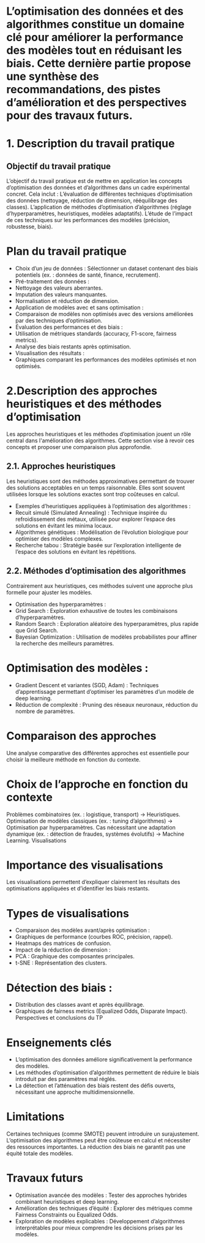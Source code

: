 # L’optimisation des données et des algorithmes constitue un domaine clé pour améliorer la performance des modèles tout en réduisant les biais. Cette dernière partie propose une synthèse des recommandations, des pistes d’amélioration et des perspectives pour des travaux futurs.
# 1. Description du travail pratique
## Objectif du travail pratique
L’objectif du travail pratique est de mettre en application les concepts d’optimisation des données et d’algorithmes dans un cadre expérimental concret. Cela inclut :
L’évaluation de différentes techniques d’optimisation des données (nettoyage, réduction de dimension, rééquilibrage des classes).
L’application de méthodes d’optimisation d’algorithmes (réglage d’hyperparamètres, heuristiques, modèles adaptatifs).
L’étude de l’impact de ces techniques sur les performances des modèles (précision, robustesse, biais).
# Plan du travail pratique
- Choix d’un jeu de données : Sélectionner un dataset contenant des biais potentiels (ex. : données de santé, finance, recrutement).
- Pré-traitement des données :
- Nettoyage des valeurs aberrantes.
- Imputation des valeurs manquantes.
- Normalisation et réduction de dimension.
- Application de modèles avec et sans optimisation :
- Comparaison de modèles non optimisés avec des versions améliorées par des techniques d’optimisation.
- Évaluation des performances et des biais :
- Utilisation de métriques standards (accuracy, F1-score, fairness metrics).
- Analyse des biais restants après optimisation.
- Visualisation des résultats :
- Graphiques comparant les performances des modèles optimisés et non optimisés.
# 2.Description des approches heuristiques et des méthodes d’optimisation
Les approches heuristiques et les méthodes d’optimisation jouent un rôle central dans l'amélioration des algorithmes. Cette section vise à revoir ces concepts et proposer une comparaison plus approfondie.

## 2.1. Approches heuristiques
Les heuristiques sont des méthodes approximatives permettant de trouver des solutions acceptables en un temps raisonnable. Elles sont souvent utilisées lorsque les solutions exactes sont trop coûteuses en calcul.
- Exemples d’heuristiques appliquées à l’optimisation des algorithmes :
- Recuit simulé (Simulated Annealing) : Technique inspirée du refroidissement des métaux, utilisée pour explorer l’espace des solutions en évitant les minima locaux.
- Algorithmes génétiques : Modélisation de l’évolution biologique pour optimiser des modèles complexes.
- Recherche tabou : Stratégie basée sur l’exploration intelligente de l’espace des solutions en évitant les répétitions.
## 2.2. Méthodes d’optimisation des algorithmes
Contrairement aux heuristiques, ces méthodes suivent une approche plus formelle pour ajuster les modèles.
- Optimisation des hyperparamètres :
- Grid Search : Exploration exhaustive de toutes les combinaisons d’hyperparamètres.
- Random Search : Exploration aléatoire des hyperparamètres, plus rapide que Grid Search.
- Bayesian Optimization : Utilisation de modèles probabilistes pour affiner la recherche des meilleurs paramètres.
# Optimisation des modèles :
- Gradient Descent et variantes (SGD, Adam) : Techniques d’apprentissage permettant d’optimiser les paramètres d’un modèle de deep learning.
- Réduction de complexité : Pruning des réseaux neuronaux, réduction du nombre de paramètres.
# Comparaison des approches
Une analyse comparative des différentes approches est essentielle pour choisir la meilleure méthode en fonction du contexte.
# Choix de l’approche en fonction du contexte
Problèmes combinatoires (ex. : logistique, transport) → Heuristiques.
Optimisation de modèles classiques (ex. : tuning d’algorithmes) → Optimisation par hyperparamètres.
Cas nécessitant une adaptation dynamique (ex. : détection de fraudes, systèmes évolutifs) → Machine Learning.
Visualisations
# Importance des visualisations
Les visualisations permettent d’expliquer clairement les résultats des optimisations appliquées et d’identifier les biais restants.

# Types de visualisations
- Comparaison des modèles avant/après optimisation :
- Graphiques de performance (courbes ROC, précision, rappel).
- Heatmaps des matrices de confusion.
- Impact de la réduction de dimension :
- PCA : Graphique des composantes principales.
- t-SNE : Représentation des clusters.
# Détection des biais :
- Distribution des classes avant et après équilibrage.
- Graphiques de fairness metrics (Equalized Odds, Disparate Impact).
Perspectives et conclusions du TP
# Enseignements clés
- L’optimisation des données améliore significativement la performance des modèles.
- Les méthodes d’optimisation d’algorithmes permettent de réduire le biais introduit par des paramètres mal réglés.
- La détection et l’atténuation des biais restent des défis ouverts, nécessitant une approche multidimensionnelle.
# Limitations
Certaines techniques (comme SMOTE) peuvent introduire un surajustement.
L’optimisation des algorithmes peut être coûteuse en calcul et nécessiter des ressources importantes.
La réduction des biais ne garantit pas une équité totale des modèles.
# Travaux futurs
- Optimisation avancée des modèles : Tester des approches hybrides combinant heuristiques et deep learning.
- Amélioration des techniques d’équité : Explorer des métriques comme Fairness Constraints ou Equalized Odds.
- Exploration de modèles explicables : Développement d’algorithmes interprétables pour mieux comprendre les décisions prises par les modèles.




























